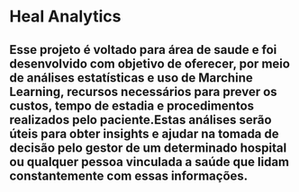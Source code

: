 # Heal Analytics

## Esse projeto é voltado para área de saude e foi desenvolvido com objetivo de oferecer, por meio de análises estatísticas e uso de Marchine Learning, recursos necessários para prever os custos, tempo de estadia e procedimentos realizados pelo paciente.Estas análises serão úteis para obter insights e ajudar na tomada de decisão pelo gestor de um determinado hospital ou qualquer pessoa vinculada a saúde que lidam constantemente com essas informações.


